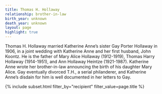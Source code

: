 ```yaml
---
title: Thomas H. Hollaway
relationship: brother-in-law
birth_year: unknown
death_year: unknown
layout: page
highlight: true
---
```


Thomas H. Hollaway married Katherine Anne’s sister Gay Porter Hollaway in 1906, in a joint wedding with Katherine Anne and her first husband, John Koontz.  He is the father of Mary Alice Hollaway (1912-1919), Thomas Harry Hollaway (1914-1951), and Ann Hollaway Heintze (1921-1987).   Katherine Anne wrote her brother-in-law announcing the birth of his daughter Mary Alice. Gay eventually divorced T.H., a serial philanderer, and Katherine Anne’s disdain for him is well documented in her letters to Gay. 

{% include subset.html filter_by="recipient" filter_value=page.title %}
